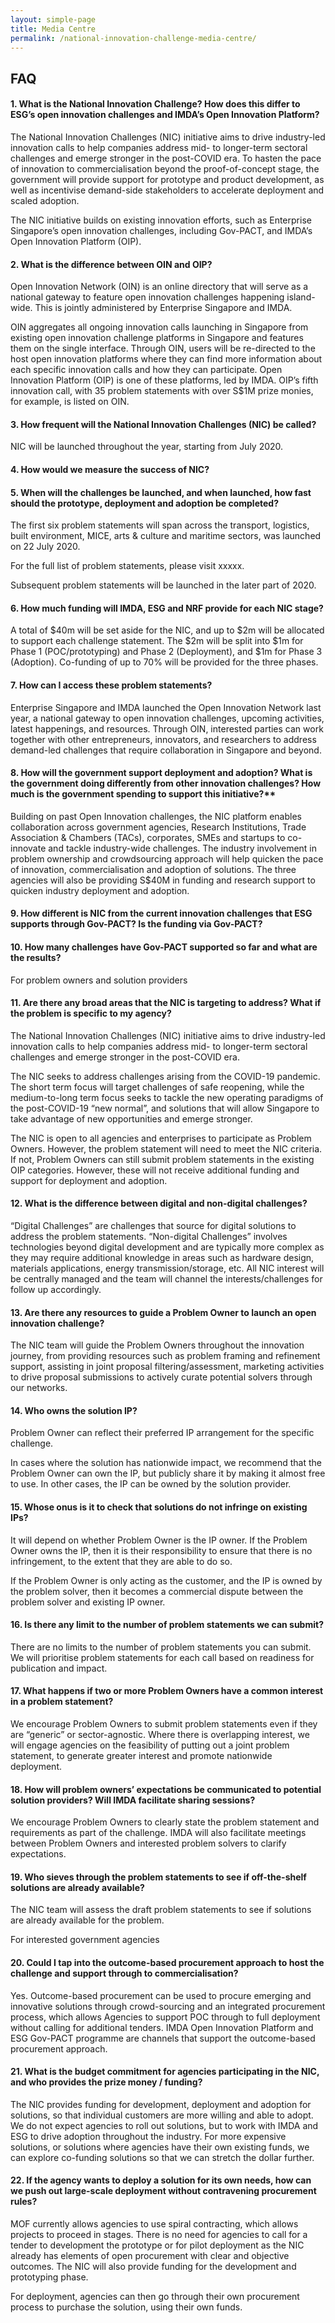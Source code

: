 ```yaml
---
layout: simple-page
title: Media Centre
permalink: /national-innovation-challenge-media-centre/
---
```


## FAQ 
#### **1.	What is the National Innovation Challenge? How does this differ to ESG’s open innovation challenges and IMDA’s Open Innovation Platform?**

The National Innovation Challenges (NIC) initiative aims to drive industry-led innovation calls to help companies address mid- to longer-term sectoral challenges and emerge stronger in the post-COVID era. To hasten the pace of innovation to commercialisation beyond the proof-of-concept stage, the government will provide support for prototype and product development, as well as incentivise demand-side stakeholders to accelerate deployment and scaled adoption. 

The NIC initiative builds on existing innovation efforts, such as Enterprise Singapore’s open innovation challenges, including Gov-PACT, and IMDA’s Open Innovation Platform (OIP).

#### **2.	What is the difference between OIN and OIP?**

Open Innovation Network (OIN) is an online directory that will serve as a national gateway to feature open innovation challenges happening island-wide.  This is jointly administered by Enterprise Singapore and IMDA. 

OIN aggregates all ongoing innovation calls launching in Singapore from existing open innovation challenge platforms in Singapore and features them on  the single interface. Through OIN, users will be re-directed to the host open innovation platforms where they can find more information about each specific innovation calls and how they can participate. Open Innovation Platform (OIP) is one of these platforms, led by IMDA. OIP’s fifth innovation call, with 35 problem statements with over S$1M prize monies, for example, is listed on OIN.

#### **3.	How frequent will the National Innovation Challenges (NIC) be called?**

NIC will be launched throughout the year, starting from July 2020. 

#### **4.	How would we measure the success of NIC?**

#### **5.	When will the challenges be launched, and when launched, how fast should the prototype, deployment and adoption be completed?**

The first six problem statements will span across the transport, logistics, built environment, MICE, arts & culture and maritime sectors, was launched on 22 July 2020. 

For the full list of problem statements, please visit xxxxx. 

Subsequent problem statements will be launched in the later part of 2020. 

#### **6.	How much funding will IMDA, ESG and NRF provide for each NIC stage?**

A total of $40m will be set aside for the NIC, and up to $2m will be allocated to support each challenge statement. The $2m will be split into $1m for Phase 1 (POC/prototyping) and Phase 2 (Deployment), and $1m for Phase 3 (Adoption). Co-funding of up to 70% will be provided for the three phases.

#### **7.	How can I access these problem statements?**

Enterprise Singapore and IMDA launched the Open Innovation Network last year, a national gateway to open innovation challenges, upcoming activities, latest happenings, and resources. Through OIN, interested parties can work together with other entrepreneurs, innovators, and researchers to address demand-led challenges that require collaboration in Singapore and beyond.

#### **8.	How will the government support deployment and adoption? What is the government doing differently from other innovation challenges? How much is the government spending to support this initiative?****

Building on past Open Innovation challenges, the NIC platform enables collaboration across government agencies, Research Institutions, Trade Association & Chambers (TACs), corporates, SMEs and startups to co-innovate and tackle industry-wide challenges. The industry involvement in problem ownership and crowdsourcing approach will help quicken the pace of innovation, commercialisation and adoption of solutions. The three agencies will also be providing S$40M in funding and research support to quicken industry deployment and adoption.

#### **9.	How different is NIC from the current innovation challenges that ESG supports through Gov-PACT? Is the funding via Gov-PACT?**


#### **10.	How many challenges have Gov-PACT supported so far and what are the results?**

For problem owners and solution providers
#### **11.	Are there any broad areas that the NIC is targeting to address? What if the problem is specific to my agency?**

The National Innovation Challenges (NIC) initiative aims to drive industry-led innovation calls to help companies address mid- to longer-term sectoral challenges and emerge stronger in the post-COVID era.

The NIC seeks to address challenges arising from the COVID-19 pandemic. The short term focus will target challenges of safe reopening, while the medium-to-long term focus seeks to tackle the new operating paradigms of the post-COVID-19 “new normal”, and solutions that will allow Singapore to take advantage of new opportunities and emerge stronger.

The NIC is open to all agencies and enterprises to participate as Problem Owners. However, the problem statement will need to meet the NIC criteria. If not, Problem Owners can still submit problem statements in the existing OIP categories. However, these will not receive additional funding and support for deployment and adoption.

#### **12.	What is the difference between digital and non-digital challenges?**

 “Digital Challenges” are challenges that source for digital solutions to address the problem statements. “Non-digital Challenges” involves technologies beyond digital development and are typically more complex as they may require additional knowledge in areas such as hardware design, materials applications, energy transmission/storage, etc. All NIC interest will be centrally managed and the team will channel the interests/challenges for follow up accordingly.

#### **13.	Are there any resources to guide a Problem Owner to launch an open innovation challenge?**

The NIC team will guide the Problem Owners throughout the innovation journey, from providing resources such as problem framing and refinement support, assisting in joint proposal filtering/assessment, marketing activities to drive proposal submissions to actively curate potential solvers through our networks. 

#### **14.	Who owns the solution IP?**

Problem Owner can reflect their preferred IP arrangement for the specific challenge.

In cases where the solution has nationwide impact, we recommend that the Problem Owner can own the IP, but publicly share it by making it almost free to use. In other cases, the IP can be owned by the solution provider. 

#### **15.	Whose onus is it to check that solutions do not infringe on existing IPs?**

It will depend on whether Problem Owner is the IP owner. If the Problem Owner owns the IP, then it is their responsibility to ensure that there is no infringement, to the extent that they are able to do so.

If the Problem Owner is only acting as the customer, and the IP is owned by the problem solver, then it becomes a commercial dispute between the problem solver and existing IP owner.

#### **16.	Is there any limit to the number of problem statements we can submit?**

There are no limits to the number of problem statements you can submit. We will prioritise problem statements for each call based on readiness for publication and impact.

#### **17.	What happens if two or more Problem Owners have a common interest in a problem statement?**

We encourage Problem Owners to submit problem statements even if they are “generic” or sector-agnostic. Where there is overlapping interest, we will engage agencies on the feasibility of putting out a joint problem statement, to generate greater interest and promote nationwide deployment.

#### **18.	How will problem owners’ expectations be communicated to potential solution providers? Will IMDA facilitate sharing sessions?**

We encourage Problem Owners to clearly state the problem statement and requirements as part of the challenge. IMDA will also facilitate meetings between Problem Owners and interested problem solvers to clarify expectations.

#### **19.	Who sieves through the problem statements to see if off-the-shelf solutions are already available?**

The NIC team will assess the draft problem statements to see if solutions are already available for the problem. 

For interested government agencies
#### **20.	Could I tap into the outcome-based procurement approach to host the challenge and support through to commercialisation?**

Yes. Outcome-based procurement can be used to procure emerging and innovative solutions through crowd-sourcing and an integrated procurement process, which allows Agencies to support POC through to full deployment without calling for additional tenders. IMDA Open Innovation Platform and ESG Gov-PACT programme are channels that support the outcome-based procurement approach.

#### **21.	What is the budget commitment for agencies participating in the NIC, and who provides the prize money / funding?**

The NIC provides funding for development, deployment and adoption for solutions, so that individual customers are more willing and able to adopt. We do not expect agencies to roll out solutions, but to work with IMDA and ESG to drive adoption throughout the industry. For more expensive solutions, or solutions where agencies have their own existing funds, we can explore co-funding solutions so that we can stretch the dollar further.

#### **22.	If the agency wants to deploy a solution for its own needs, how can we push out large-scale deployment without contravening procurement rules?**

MOF currently allows agencies to use spiral contracting, which allows projects to proceed in stages. There is no need for agencies to call for a tender to development the prototype or for pilot deployment as the NIC already has elements of open procurement with clear and objective outcomes. The NIC will also provide funding for the development and prototyping phase.

For deployment, agencies can then go through their own procurement process to purchase the solution, using their own funds.
